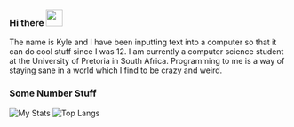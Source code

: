 ### Hi there <img src="https://raw.githubusercontent.com/sKorpion19091/sKorpion19091/master/wave.gif" width="30px">
The name is Kyle and I have been inputting text into a computer so that it can do cool stuff since I was 12. I am currently a computer science student at the University of Pretoria in South Africa. Programming to me is a way of staying sane in a world which I find to be crazy and weird. 

### Some Number Stuff
![My Stats](https://github-readme-stats.vercel.app/api?username=sKorpion19091&show_icons=true&theme=nord)
![Top Langs](https://github-readme-stats.vercel.app/api/top-langs/?username=sKorpion19091)

<!--
**sKorpion19091/sKorpion19091** is a ✨ _special_ ✨ repository because its `README.md` (this file) appears on your GitHub profile.

Here are some ideas to get you started:

- 🔭 I’m currently working on ...
- 🌱 I’m currently learning ...
- 👯 I’m looking to collaborate on ...
- 🤔 I’m looking for help with ...
- 💬 Ask me about ...
- 📫 How to reach me: ...
- 😄 Pronouns: ...
- ⚡ Fun fact: ...
-->
